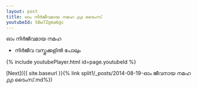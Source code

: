 ```yaml
---
layout: post
title: ഓം നിർജീവമായ നമഹ ൧൧ ടൈംസ്
youtubeId: S0w7Zgma6gc
---
```

 
 
 ഓം നിർജീവമായ നമഹ 
 
 -  നിർജീവ വസ്തുക്കളിൽ പോലും 
 
  
 
  
 
 
 
 
 
 


{% include youtubePlayer.html id=page.youtubeId %}
 
[Next]({{ site.baseurl }}{% link  split1/_posts/2014-08-19-ഓം ജീവനായ നമഹ ൧൧ ടൈംസ്.md%})
 
